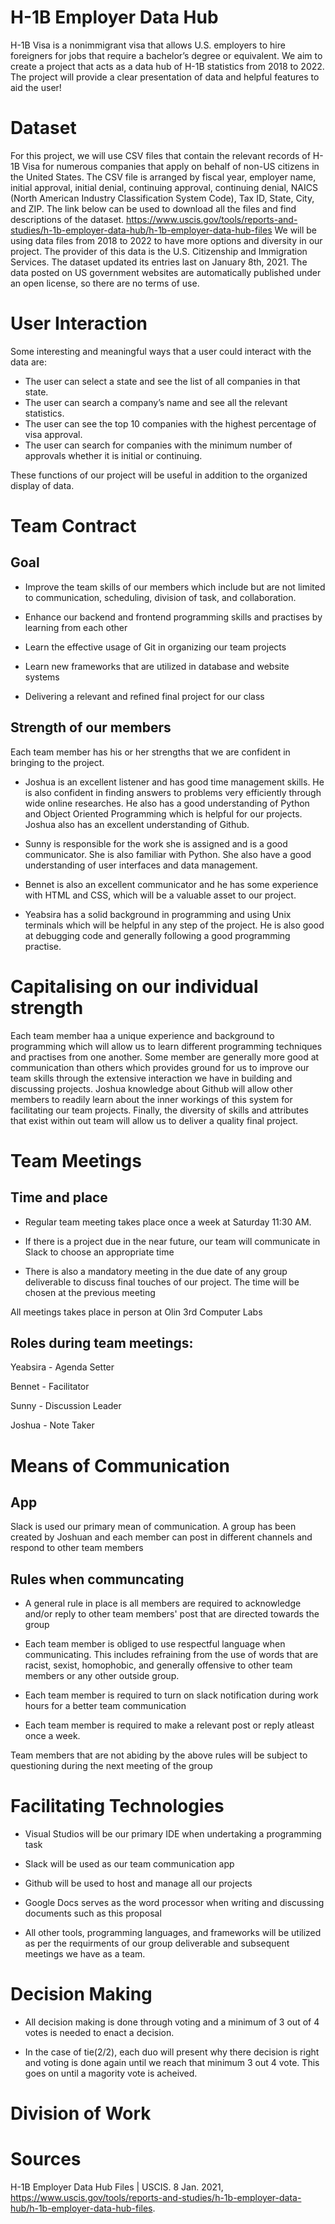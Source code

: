 # H-1B Employer Data Hub
H-1B Visa is a nonimmigrant visa that allows U.S. employers to hire foreigners for jobs that require a bachelor’s degree or equivalent. We aim to create a project that acts as a data hub of H-1B statistics from 2018 to 2022. The project will provide a clear presentation of data and helpful features to aid the user!
 
# Dataset
For this project, we will use CSV files that contain the relevant records of H-1B Visa for numerous companies that apply on behalf of non-US citizens in the United States. The CSV file is arranged by fiscal year, employer name, initial approval, initial denial, continuing approval, continuing denial, NAICS (North American Industry Classification System Code), Tax ID, State, City, and ZIP. The link below can be  used to download all the files and find descriptions of the dataset. 
https://www.uscis.gov/tools/reports-and-studies/h-1b-employer-data-hub/h-1b-employer-data-hub-files
We will be using data files from 2018 to 2022 to have more options and diversity in our project. 
The provider of this data is the U.S. Citizenship and Immigration Services. The dataset updated its entries last on January 8th, 2021. The data posted on US government websites are automatically published under an open license, so there are no terms of use. 
 
# User Interaction
Some interesting and meaningful ways that a user could interact with the data are:
 
- The user can select a state and see the list of all companies in that state.
- The user can search a company’s name and see all the relevant statistics. 
- The user can see the top 10 companies with the highest percentage of visa approval. 
- The user can search for companies with the minimum number of approvals whether it is initial or continuing. 
 
These functions of our project will be useful in addition to the organized display of data. 

 
# Team Contract

## Goal

- Improve the team skills of our members which include but are not limited to communication,
  scheduling, division of task, and collaboration.

- Enhance our backend and frontend programming skills and practises by learning from each other

- Learn the effective usage of Git in organizing our team projects

- Learn new frameworks that are utilized in database and website systems

- Delivering a relevant and refined final project for our class


## Strength of our members

Each team member has his or her strengths that we are confident in bringing to the project.

- Joshua is an excellent listener and has good time management skills. He is also confident in     finding answers to problems very efficiently through wide online researches. He also has a good understanding of Python and Object Oriented Programming which is helpful for our projects. Joshua also has an excellent understanding of Github.

- Sunny is responsible for the work she is assigned and is a good communicator. She is also familiar with Python. She also have a good understanding of user interfaces and data management.

- Bennet is also an excellent communicator and he has some experience with HTML and CSS, which will be a valuable asset to our project. 

- Yeabsira has a solid background in programming and using Unix terminals which will be helpful in any step of the project. He is also good at debugging code and generally following a good programming practise.

# Capitalising on our individual strength

Each team member haa a unique experience and background to programming which will allow us to learn different programming techniques and practises from one another. Some member are generally more good at communication than others which provides ground for us to improve our team skills through the extensive interaction we have in building and discussing projects. Joshua knowledge about Github will allow other members to readily learn about the inner workings of this system for facilitating our team projects. Finally, the diversity of skills and attributes that exist within out team will allow us to deliver a quality final project.


# Team Meetings

## Time and place
- Regular team meeting takes place once a week at Saturday 11:30 AM.

- If there is a project due in the near future, our team will communicate in Slack to choose
  an appropriate time

- There is also a mandatory meeting in the due date of any group deliverable to discuss final touches of our project. The time will be chosen at the previous meeting

All meetings takes place in person at Olin 3rd Computer Labs

## Roles during team meetings:

Yeabsira - Agenda Setter

Bennet - Facilitator

Sunny - Discussion Leader

Joshua - Note Taker

# Means of Communication

## App
Slack is used our primary mean of communication. A group has been created by Joshuan and each member can post in different channels and respond to other team members

## Rules when communcating

- A general rule in place is all members are required to acknowledge and/or reply to other team members' post that are directed towards the group

- Each team member is obliged to use respectful language when communicating. This includes refraining from the use of words that are racist, sexist, homophobic, and generally offensive to other team members or any other outside group.

- Each team member is required to turn on slack notification during work hours for a better team communication

- Each team member is required to make a relevant post or reply atleast once a week.

 Team members that are not abiding by the above rules will be subject to questioning during the next meeting of the group

 # Facilitating Technologies

 - Visual Studios will be our primary IDE when undertaking a programming task

 - Slack will be used as our team communication app

 - Github will be used to host and manage all our projects

 - Google Docs serves as the word processor when writing and discussing documents such as this proposal

 - All other tools, programming languages, and frameworks will be utilized as per the requirments of our group deliverable and subsequent meetings we have as a team.

 # Decision Making

 - All decision making is done through voting and a minimum of 3 out of 4 votes is needed to enact a decision.

 - In the case of tie(2/2), each duo will present why there decision is right and voting is done again until we reach that minimum 3 out 4 vote. This goes on until a magority vote is acheived.

 # Division of Work




 
# Sources

H-1B Employer Data Hub Files | USCIS. 8 Jan. 2021, https://www.uscis.gov/tools/reports-and-studies/h-1b-employer-data-hub/h-1b-employer-data-hub-files.
 
